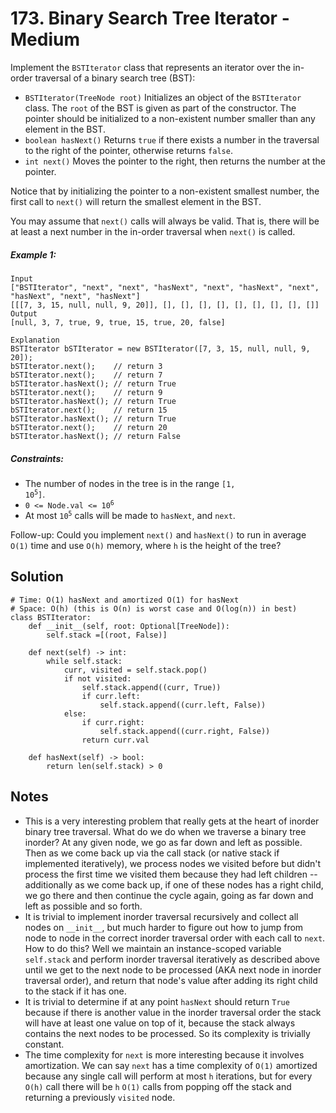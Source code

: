 # 173. Binary Search Tree Iterator - Medium

Implement the `BSTIterator` class that represents an iterator over the in-order traversal of a binary search tree (BST):

- `BSTIterator(TreeNode root)` Initializes an object of the `BSTIterator` class. The `root` of the BST is given as part of the constructor. The pointer should be initialized to a non-existent number smaller than any element in the BST.
- `boolean hasNext()` Returns `true` if there exists a number in the traversal to the right of the pointer, otherwise returns `false`.
- `int next()` Moves the pointer to the right, then returns the number at the pointer.

Notice that by initializing the pointer to a non-existent smallest number, the first call to `next()` will return the smallest element in the BST.

You may assume that `next()` calls will always be valid. That is, there will be at least a next number in the in-order traversal when `next()` is called.

##### Example 1:

```
Input
["BSTIterator", "next", "next", "hasNext", "next", "hasNext", "next", "hasNext", "next", "hasNext"]
[[[7, 3, 15, null, null, 9, 20]], [], [], [], [], [], [], [], [], []]
Output
[null, 3, 7, true, 9, true, 15, true, 20, false]

Explanation
BSTIterator bSTIterator = new BSTIterator([7, 3, 15, null, null, 9, 20]);
bSTIterator.next();    // return 3
bSTIterator.next();    // return 7
bSTIterator.hasNext(); // return True
bSTIterator.next();    // return 9
bSTIterator.hasNext(); // return True
bSTIterator.next();    // return 15
bSTIterator.hasNext(); // return True
bSTIterator.next();    // return 20
bSTIterator.hasNext(); // return False
```

##### Constraints:

- The number of nodes in the tree is in the range <code>[1, 10<sup>5</sup>]</code>.
- <code>0 <= Node.val <= 10<sup>6</sup></code>
- At most <code>10<sup>5</sup></code> calls will be made to `hasNext`, and `next`.

Follow-up: Could you implement `next()` and `hasNext()` to run in average `O(1)` time and use `O(h)` memory, where `h` is the height of the tree?

## Solution

```
# Time: O(1) hasNext and amortized O(1) for hasNext
# Space: O(h) (this is O(n) is worst case and O(log(n)) in best)
class BSTIterator:
    def __init__(self, root: Optional[TreeNode]):
        self.stack =[(root, False)]

    def next(self) -> int:
        while self.stack:
            curr, visited = self.stack.pop()
            if not visited:
                self.stack.append((curr, True))
                if curr.left:
                    self.stack.append((curr.left, False))
            else:
                if curr.right:
                    self.stack.append((curr.right, False))
                return curr.val

    def hasNext(self) -> bool:
        return len(self.stack) > 0
```

## Notes
- This is a very interesting problem that really gets at the heart of inorder binary tree traversal. What do we do when we traverse a binary tree inorder? At any given node, we go as far down and left as possible. Then as we come back up via the call stack (or native stack if implemented iteratively), we process nodes we visited before but didn't process the first time we visited them because they had left children -- additionally as we come back up, if one of these nodes has a right child, we go there and then continue the cycle again, going as far down and left as possible and so forth.
- It is trivial to implement inorder traversal recursively and collect all nodes on `__init__`, but much harder to figure out how to jump from node to node in the correct inorder traversal order with each call to `next`. How to do this? Well we maintain an instance-scoped variable `self.stack` and perform inorder traversal iteratively as described above until we get to the next node to be processed (AKA next node in inorder traversal order), and return that node's value after adding its right child to the stack if it has one. 
- It is trivial to determine if at any point `hasNext` should return `True` because if there is another value in the inorder traversal order the stack will have at least one value on top of it, because the stack always contains the next nodes to be processed. So its complexity is trivially constant. 
- The time complexity for `next` is more interesting because it involves amortization. We can say `next` has a time complexity of `O(1)` amortized because any single call will perform at most `h` iterations, but for every `O(h)` call there will be `h` `O(1)` calls from popping off the stack and returning a previously `visited` node.